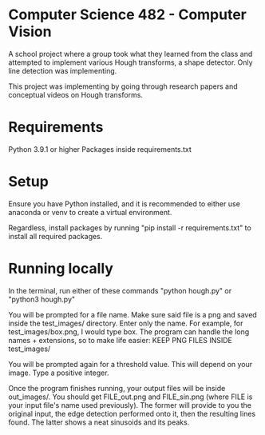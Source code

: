 # Computer Science 482 - Computer Vision
A school project where a group took what they learned from the class and attempted to implement various Hough transforms, a shape detector. Only line detection was implementing.

This project was implementing by going through research papers and conceptual videos on Hough transforms.

# Requirements
Python 3.9.1 or higher
Packages inside requirements.txt

# Setup
Ensure you have Python installed, and it is recommended to either use anaconda or venv to create a virtual environment.

Regardless, install packages by running "pip install -r requirements.txt" to install all required packages.

# Running locally
In the terminal, run either of these commands "python hough.py" or "python3 hough.py"

You will be prompted for a file name. Make sure said file is a png and saved inside the test_images/ directory. Enter only the name. For example, for test_images/box.png, I would type box. The program can handle the long names + extensions, so to make life easier: KEEP PNG FILES INSIDE test_images/

You will be prompted again for a threshold value. This will depend on your image. Type a positive integer.

Once the program finishes running, your output files will be inside out_images/. You should get FILE_out.png and FILE_sin.png (where FILE is your input file's name used previously). The former will provide to you the original input, the edge detection performed onto it, then the resulting lines found. The latter shows a neat sinusoids and its peaks.
